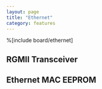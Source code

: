 ```yaml
---
layout: page
title: "Ethernet"
category: features
---
```


%[include board/ethernet]

## RGMII Transceiver

## Ethernet MAC EEPROM

